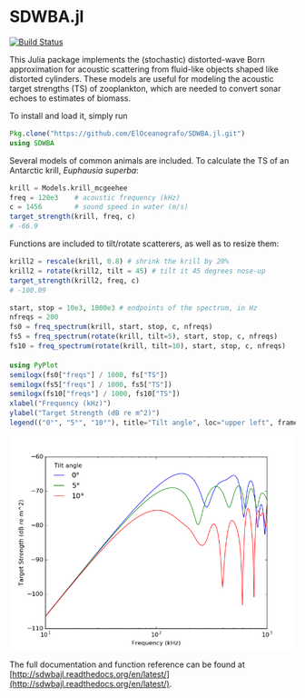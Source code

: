# SDWBA.jl

[![Build Status](https://travis-ci.org/ElOceanografo/SDWBA.jl.svg?branch=master)](https://travis-ci.org/ElOceanografo/SDWBA.jl)

This Julia package implements the (stochastic) distorted-wave Born approximation for 
acoustic scattering from fluid-like objects shaped like distorted cylinders.  These
models are useful for modeling the acoustic target strengths (TS) of zooplankton, which
are needed to convert sonar echoes to estimates of biomass.

To install and load it, simply run

```julia
Pkg.clone("https://github.com/ElOceanografo/SDWBA.jl.git")
using SDWBA
```

Several models of common animals are included.  To calculate the TS of an Antarctic krill,
*Euphausia superba*:

```julia
krill = Models.krill_mcgeehee
freq = 120e3	# acoustic frequency (kHz)
c = 1456		# sound speed in water (m/s)
target_strength(krill, freq, c)
# -66.9
``` 

Functions are included to tilt/rotate scatterers, as well as to resize them:

```julia
krill2 = rescale(krill, 0.8) # shrink the krill by 20%
krill2 = rotate(krill2, tilt = 45) # tilt it 45 degrees nose-up
target_strength(krill2, freq, c)
# -100.09
```

```julia
start, stop = 10e3, 1000e3 # endpoints of the spectrum, in Hz
nfreqs = 200
fs0 = freq_spectrum(krill, start, stop, c, nfreqs)
fs5 = freq_spectrum(rotate(krill, tilt=5), start, stop, c, nfreqs)
fs10 = freq_spectrum(rotate(krill, tilt=10), start, stop, c, nfreqs)

using PyPlot
semilogx(fs0["freqs"] / 1000, fs["TS"])
semilogx(fs5["freqs"] / 1000, fs5["TS"])
semilogx(fs10["freqs"] / 1000, fs10["TS"])
xlabel("Frequency (kHz)")
ylabel("Target Strength (dB re m^2)")
legend(("0°", "5°", "10°"), title="Tilt angle", loc="upper left", frameon=false)
```

![Krill frequency response](krill_freq_response.png)

The full documentation and function reference can be found at [http://sdwbajl.readthedocs.org/en/latest/](http://sdwbajl.readthedocs.org/en/latest/).